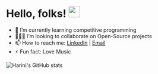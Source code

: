 <!-- ### Hi there 👋 -->
# Hello, folks! <img src="https://raw.githubusercontent.com/MartinHeinz/MartinHeinz/master/wave.gif" width="30px">


<!--
**Harini1023/Harini1023** is a ✨ _special_ ✨ repository because its `README.md` (this file) appears on your GitHub profile.

Here are some ideas to get you started: -->

<!-- - 🔭 I’m currently working on ... -->
- 🌱 I’m currently learning competitive programming
- 👩🏻‍💻 I’m looking to collaborate on Open-Source projects
- 📫 How to reach me: [LinkedIn](https://www.linkedin.com/in/harini-tatipamula-14a3a8213/) | [Email](harinisai1112@gmail.com)
- ⚡ Fun fact: Love Music



![Harini's GitHub stats](https://github-readme-stats.vercel.app/api?username=Harini1023&theme=dark&show_icons=true&hide=contribs,prs)

<!-- [![Harini's top languages](https://github-readme-stats.vercel.app/api/top-langs/?username=Harini1023&theme=dark)](https://github.com/Harini1023/github-readme-stats) -->



